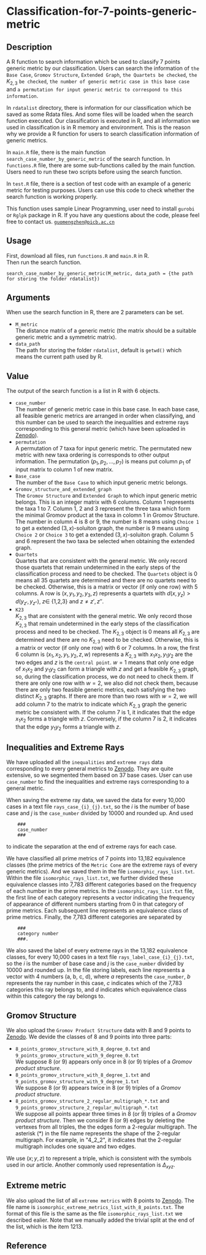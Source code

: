 # Classification-for-7-points-generic-metric

## Description

A R function to search information which be used to classify 7 points generic metric by our classification. Users can search the information of `the Base Case`, `Gromov Structure`, `Extended Graph`, `the Quartets be checked`, `the` $K_{2,3}$ `be checked`, `the number of generic metric case in this base case` and `a permutation for input generic metric to correspond to this information`.

In `rdatalist` directory, there is information for our classification which be saved as some Rdata files. And some files will be loaded when the search function executed. Our classification is executed in R, and all information we used in classification is in R memory and environment. This is the reason why we provide a R function for users to search classification information of generic metrics.

In `main.R` file, there is the main function `search_case_number_by_generic_metric` of the search function. In `functions.R` file, there are some sub-functions called by the main function. Users need to run these two scripts before using the search function.

In `test.R` file, there is a section of test code with an example of a generic metric for testing purposes. Users can use this code to check whether the search function is working properly.

This function uses sample Linear Programming, user need to install `gurobi` or `Rglpk` package in R. If you have any questions about the code, please feel free to contact us. [`guomengzhen@picb.ac.cn`](guomengzhen@picb.ac.cn)

## Usage

First, download all files, run `functions.R` and `main.R` in R.<br>
Then run the search function.<br>

    search_case_number_by_generic_metric(M_metric, data_path = {the path for storing the folder rdatalist})

## Arguments

When use the search function in R, there are 2 parameters can be set.<br>
* `M_metric`<br>
The distance matrix of a generic metric (the matrix should be a suitable generic metric and a symmetric matrix).<br>
* `data_path`<br>
The path for storing the folder `rdatalist`, default is `getwd()` which means the current path used by R.

## Value

The output of the search function is a list in R with 6 objects.<br>
* `case_number`<br>
The number of generic metric case in this base case. In each base case, all feasible generic metrics are arranged in order when classifying, and this number can be used to search the inequalities and extreme rays corresponding to this general metric (which have been uploaded in [Zenodo](https://doi.org/10.5281/zenodo.10551370)).<br>
* `permutation`<br>
A permutation of 7 taxa for input generic metric. The permutated new metric with new taxa ordering is corresponds to other output information. The permutation $(p_1, p_2, ..., p_7)$ is means put column $p_1$ of input matrix to column 1 of new matrix.<br>
* `Base_case`<br>
The number of the `Base Case` to which input generic metric belongs.<br>
* `Gromov_structure_and_extended_graph`<br>
The `Gromov Structure` and `Extended Graph` to which input generic metric belongs. This is an integer matrix with 6 columns. Column 1 represents the taxa 1 to 7. Column 1, 2 and 3 represent the three taxa which form the minimal Gromov product at the taxa in colomn 1 in Gromov Structure. The number in column 4 is 8 or 9, the number is 8 means using `Choice 1` to get a extended $(3,x)$-soluiton graph, the number is 9 means using `Choice 2` or `Choice 3` to get a extended $(3,x)$-soluiton graph. Column 5 and 6 represent the two taxa be selected when obtaining the extended graph.<br>
* `Quartets`<br>
Quartets that are consistent with the general metric. We only record those quartets that remain undetermined in the early steps of the classification process and need to be checked. The `Quartets` object is 0 means all 35 quartets are determined and there are no quartets need to be checked. Otherwise, this is a matrix or vector (if only one row) with 5 columns. A row is $(x, y_1, y_2, y_3, z)$ represents a quartets with $d(x,y_{z}) > d(y_{z'}, y_{z''})$, $z \in$ {1,2,3} and $z \neq z', z''$.<br>
* `K23`<br>
$K_{2,3}$ that are consistent with the general metric. We only record those $K_{2,3}$ that remain undetermined in the early steps of the classification process and need to be checked. The $K_{2,3}$ object is 0 means all $K_{2,3}$ are determined and there are no $K_{2,3}$ need to be checked. Otherwise, this is a matrix or vector (if only one row) with 6 or 7 columns. In a row, the first 6 column is $(x_1, x_2, y_1, y_2, z, w)$ represents a $K_{2,3}$ with $x_{1}x_{2}, y_{1}y_{2}$ are the two edges and $z$ is the `central point`. $w = 1$ means that only one edge of $x_{1}x_{2}$ and $y_{1}y_{2}$ can form a triangle with $z$ and get a feasible $K_{2,3}$ graph, so, during the classification process, we do not need to check them. If there are only one row with $w = 2$, we also did not check them, because there are only two feasible generic metrics, each satisfying the two distinct $K_{2,3}$ graphs. If there are more than two rows with $w=2$, we will add column 7 to the matrix to indicate which $K_{2,3}$ graph the generic metric be consistent with. If the column 7 is 1, it indicates that the edge $x_{1}x_{2}$ forms a triangle with $z$. Conversely, if the column 7 is 2, it indicates that the edge $y_{1}y_{2}$ forms a triangle with $z$.

## Inequalities and Extreme Rays

We have uploaded all the `inequalities` and `extreme rays` data corresponding to every general metrics to [Zenodo](https://doi.org/10.5281/zenodo.10551370). They are quite extensive, so we segmented them based on 37 base cases. User can use `case_number` to find the inequalities and extreme rays corresponding to a general metric.

When saving the extreme ray data, we saved the data for every 10,000 cases in a text file `rays_case_{i}_{j}.txt`, so the $i$ is the number of base case and $j$ is the `case_number` divided by 10000 and rounded up. And used

        ###
        case_number
        ###
        
to indicate the separation at the end of extreme rays for each case.

We have classified all prime metrics of 7 points into 13,182 equivalence classes (the prime metrics of the `Metric Cone` are the extreme rays of every generic metrics). And we saved them in the file `isomorphic_rays_list.txt`. Within the file `isomorphic_rays_list.txt`, we further divided these equivalence classes into 7,783 different categories based on the frequency of each number in the prime metrics. In the `isomorphic_rays_list.txt` file, the first line of each category represents a vector indicating the frequency of appearance of different numbers starting from 0 in that category of prime metrics. Each subsequent line represents an equivalence class of prime metrics. Finally, the 7,783 different categories are separated by

        ###
        category number
        ###.

We also saved the label of every extreme rays in the 13,182 equivalence classes, for every 10,000 cases in a text file `rays_label_case_{i}_{j}.txt`, so the $i$ is the number of base case and $j$ is the `case_number` divided by 10000 and rounded up. In the file storing labels, each line represents a vector with 4 numbers (a, b, c, d), where $a$ represents the `case_number`, $b$ represents the ray number in this case, $c$ indicates which of the 7,783 categories this ray belongs to, and $d$ indicates which equivalence class within this category the ray belongs to.

## Gromov Structure

We also upload the `Gromov Product Structure` data with 8 and 9 points to [Zenodo](https://doi.org/10.5281/zenodo.10551370). We devide the classes of 8 and 9 points into three parts: <br>
* `8_points_gromov_structure_with_8_degree_0.txt` and `9_points_gromov_structure_with_9_degree_0.txt`<br>
We suppose 8 (or 9) appears only once in 8 (or 9) triples of a *Gromov product structure*.<br>
* `8_points_gromov_structure_with_8_degree_1.txt` and `9_points_gromov_structure_with_9_degree_1.txt`<br>
We suppose 8 (or 9) appears twice in 8 (or 9) triples of a *Gromov product structure*.<br>
* `8_points_gromov_structure_2_regular_multigraph_*.txt` and `9_points_gromov_structure_2_regular_multigraph_*.txt`<br>
We suppose all points appear three times in 8 (or 9) triples of a *Gromov product structure*. Then we consider 8 (or 9) edges by deleting the vertexes from all triples, the the edges form a 2-regular multigraph. The asterisk (*) in the file name represents the shape of the 2-regular multigraph. For example, in "4_2_2", it indicates that the 2-regular multigraph includes one square and two edges.<br>

We use $(x;y,z)$ to represent a triple, which is consistent with the symbols used in our article. Another commonly used representation is $\Delta_{xyz}$.

## Extreme metric

We also upload the list of all `extreme metrics` with 8 points to [Zenodo](https://doi.org/10.5281/zenodo.10551370). The file name is `isomorphic_extreme_metrics_list_with_8_points.txt`. The format of this file is the same as the file `isomorphic_rays_list.txt` we described ealier. Note that we manually added the trivial split at the end of the list, which is the item 1213.

## Reference
